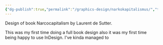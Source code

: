 ```yaml
---
{"dg-publish":true,"permalink":"/graphics-design/narkokapitalismus/","tags":["graphic-design"]}
---
```




Design of book Narcocapitalism by Laurent de Sutter.

This was my first time doing a full book design also it was my first time being happy to use InDesign. I've kinda managed to 